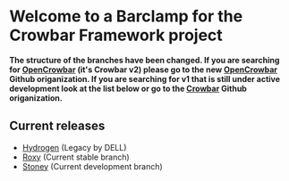 # Welcome to a Barclamp for the Crowbar Framework project

**The structure of the branches have been changed. If you are searching for
[OpenCrowbar](https://github.com/OpenCrowbar) (it's Crowbar v2) please go to
the new [OpenCrowbar](https://github.com/OpenCrowbar) Github origanization.
If you are searching for v1 that is still under active development look at
the list below or go to the [Crowbar](https://github.com/Crowbar) Github
origanization.**


## Current releases

* [Hydrogen](https://github.com/crowbar/barclamp-zookeeper/tree/release/hydrogen/master) (Legacy by DELL)
* [Roxy](https://github.com/crowbar/barclamp-zookeeper/tree/release/roxy/master) (Current stable branch)
* [Stoney](https://github.com/crowbar/barclamp-zookeeper/tree/release/stoney/master) (Current development branch)
